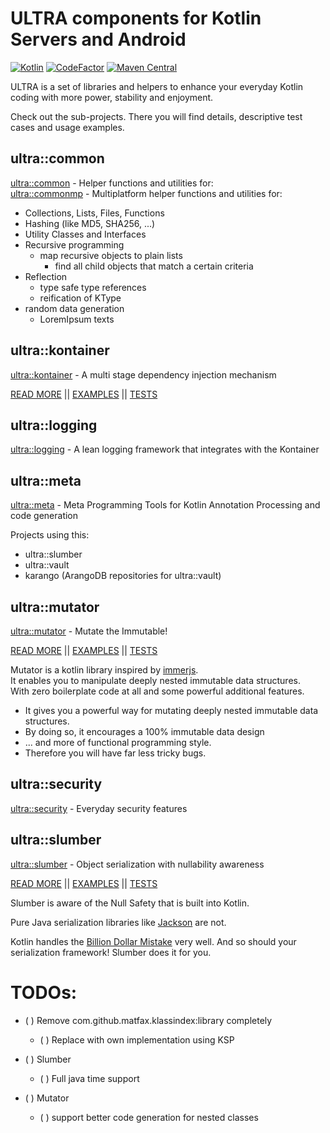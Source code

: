 # ULTRA components for Kotlin Servers and Android

[![Kotlin](https://img.shields.io/badge/Kotlin-2.1.10-success.svg)](https://kotlinlang.org/docs/releases.html)
[![CodeFactor](https://www.codefactor.io/repository/github/peekandpoke/ultra/badge)](https://www.codefactor.io/repository/github/peekandpoke/ultra)
[![Maven Central](https://shields.io/maven-central/v/io.peekandpoke.ultra/commonmp)](https://search.maven.org/search?q=io.peekandpoke.ultra)

ULTRA is a set of libraries and helpers to enhance your everyday Kotlin coding with more power, stability and enjoyment.

Check out the sub-projects. There you will find details, descriptive test cases and usage examples.

## ultra::common

[ultra::common](common/README.MD) - Helper functions and utilities for:  
[ultra::commonmp](commonmp/README.MD) - Multiplatform helper functions and utilities for:

- Collections, Lists, Files, Functions
- Hashing (like MD5, SHA256, ...)
- Utility Classes and Interfaces
- Recursive programming
  - map recursive objects to plain lists
    - find all child objects that match a certain criteria   
- Reflection
    - type safe type references
    - reification of KType
- random data generation
    - LoremIpsum texts 

## ultra::kontainer

[ultra::kontainer](kontainer/README.MD) - A multi stage dependency injection mechanism

[READ MORE](kontainer/README.MD) ||
[EXAMPLES](kontainer/docs/ultra::docs/index.md) ||
[TESTS](kontainer/src/test/kotlin)

## ultra::logging

[ultra::logging](logging/README.MD) - A lean logging framework that integrates with the Kontainer

## ultra::meta

[ultra::meta](meta/README.MD) - Meta Programming Tools for Kotlin Annotation Processing and code generation

Projects using this:

- ultra::slumber
- ultra::vault
- karango (ArangoDB repositories for ultra::vault)

## ultra::mutator

[ultra::mutator](mutator/README.MD) - Mutate the Immutable!

[READ MORE](mutator/README.MD) ||
[EXAMPLES](mutator/docs/ultra::docs/index.md) ||
[TESTS](mutator/src/test/kotlin)

Mutator is a kotlin library inspired by [immerjs](https://github.com/immerjs/immer).  
It enables you to manipulate deeply nested immutable data structures.  
With zero boilerplate code at all and some powerful additional features.

- It gives you a powerful way for mutating deeply nested immutable data structures.
- By doing so, it encourages a 100% immutable data design
- ... and more of functional programming style.
- Therefore you will have far less tricky bugs.

## ultra::security

[ultra::security](security/README.MD) - Everyday security features

## ultra::slumber

[ultra::slumber](slumber/README.MD) - Object serialization with nullability awareness

[READ MORE](slumber/README.MD) ||
[EXAMPLES](mutator/docs/ultra::docs/index.md) ||
[TESTS](mutator/src/test/kotlin)

Slumber is aware of the Null Safety that is built into Kotlin.

Pure Java serialization libraries like [Jackson](https://github.com/FasterXML/jackson) are not.

Kotlin handles the [Billion Dollar Mistake](https://en.wikipedia.org/wiki/Tony_Hoare#Apologies_and_retractions)
very well. And so should your serialization framework! Slumber does it for you.

# TODOs:

- ( ) Remove com.github.matfax.klassindex:library completely
  - ( ) Replace with own implementation using KSP

- ( ) Slumber
  - ( ) Full java time support

- ( ) Mutator
  - ( ) support better code generation for nested classes
  
